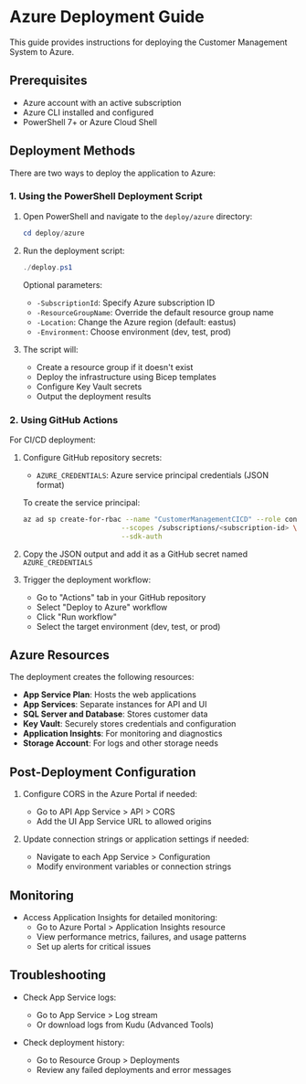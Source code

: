 # Azure Deployment Guide

This guide provides instructions for deploying the Customer Management System to Azure.

## Prerequisites

- Azure account with an active subscription
- Azure CLI installed and configured
- PowerShell 7+ or Azure Cloud Shell

## Deployment Methods

There are two ways to deploy the application to Azure:

### 1. Using the PowerShell Deployment Script

1. Open PowerShell and navigate to the `deploy/azure` directory:

   ```powershell
   cd deploy/azure
   ```

2. Run the deployment script:

   ```powershell
   ./deploy.ps1
   ```

   Optional parameters:
   - `-SubscriptionId`: Specify Azure subscription ID
   - `-ResourceGroupName`: Override the default resource group name
   - `-Location`: Change the Azure region (default: eastus)
   - `-Environment`: Choose environment (dev, test, prod)

3. The script will:
   - Create a resource group if it doesn't exist
   - Deploy the infrastructure using Bicep templates
   - Configure Key Vault secrets
   - Output the deployment results

### 2. Using GitHub Actions

For CI/CD deployment:

1. Configure GitHub repository secrets:
   - `AZURE_CREDENTIALS`: Azure service principal credentials (JSON format)
   
   To create the service principal:
   
   ```bash
   az ad sp create-for-rbac --name "CustomerManagementCICD" --role contributor \
                           --scopes /subscriptions/<subscription-id> \
                           --sdk-auth
   ```

2. Copy the JSON output and add it as a GitHub secret named `AZURE_CREDENTIALS`

3. Trigger the deployment workflow:
   - Go to "Actions" tab in your GitHub repository
   - Select "Deploy to Azure" workflow
   - Click "Run workflow"
   - Select the target environment (dev, test, or prod)

## Azure Resources

The deployment creates the following resources:

- **App Service Plan**: Hosts the web applications
- **App Services**: Separate instances for API and UI
- **SQL Server and Database**: Stores customer data
- **Key Vault**: Securely stores credentials and configuration
- **Application Insights**: For monitoring and diagnostics
- **Storage Account**: For logs and other storage needs

## Post-Deployment Configuration

1. Configure CORS in the Azure Portal if needed:
   - Go to API App Service > API > CORS
   - Add the UI App Service URL to allowed origins

2. Update connection strings or application settings if needed:
   - Navigate to each App Service > Configuration
   - Modify environment variables or connection strings

## Monitoring

- Access Application Insights for detailed monitoring:
  - Go to Azure Portal > Application Insights resource
  - View performance metrics, failures, and usage patterns
  - Set up alerts for critical issues

## Troubleshooting

- Check App Service logs:
  - Go to App Service > Log stream
  - Or download logs from Kudu (Advanced Tools)

- Check deployment history:
  - Go to Resource Group > Deployments
  - Review any failed deployments and error messages
